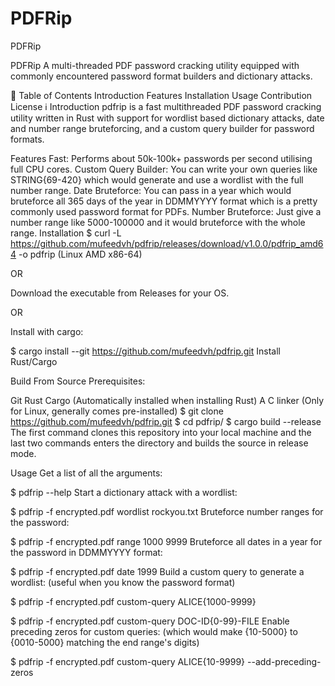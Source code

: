 # PDFRip
PDFRip

PDFRip
A multi-threaded PDF password cracking utility equipped with commonly encountered password format builders and dictionary attacks.

📖 Table of Contents
Introduction
Features
Installation
Usage
Contribution
License
ℹ️ Introduction
pdfrip is a fast multithreaded PDF password cracking utility written in Rust with support for wordlist based dictionary attacks, date and number range bruteforcing, and a custom query builder for password formats.


Features
Fast: Performs about 50k-100k+ passwords per second utilising full CPU cores.
Custom Query Builder: You can write your own queries like STRING{69-420} which would generate and use a wordlist with the full number range.
Date Bruteforce: You can pass in a year which would bruteforce all 365 days of the year in DDMMYYYY format which is a pretty commonly used password format for PDFs.
Number Bruteforce: Just give a number range like 5000-100000 and it would bruteforce with the whole range.
Installation
$ curl -L https://github.com/mufeedvh/pdfrip/releases/download/v1.0.0/pdfrip_amd64 -o pdfrip
(Linux AMD x86-64)

OR

Download the executable from Releases for your OS.

OR

Install with cargo:

$ cargo install --git https://github.com/mufeedvh/pdfrip.git
Install Rust/Cargo

Build From Source
Prerequisites:

Git
Rust
Cargo (Automatically installed when installing Rust)
A C linker (Only for Linux, generally comes pre-installed)
$ git clone https://github.com/mufeedvh/pdfrip.git
$ cd pdfrip/
$ cargo build --release
The first command clones this repository into your local machine and the last two commands enters the directory and builds the source in release mode.

Usage
Get a list of all the arguments:

$ pdfrip --help
Start a dictionary attack with a wordlist:

$ pdfrip -f encrypted.pdf wordlist rockyou.txt
Bruteforce number ranges for the password:

$ pdfrip -f encrypted.pdf range 1000 9999
Bruteforce all dates in a year for the password in DDMMYYYY format:

$ pdfrip -f encrypted.pdf date 1999
Build a custom query to generate a wordlist: (useful when you know the password format)

$ pdfrip -f encrypted.pdf custom-query ALICE{1000-9999}

$ pdfrip -f encrypted.pdf custom-query DOC-ID{0-99}-FILE
Enable preceding zeros for custom queries: (which would make {10-5000} to {0010-5000} matching the end range's digits)

$ pdfrip -f encrypted.pdf custom-query ALICE{10-9999} --add-preceding-zeros
